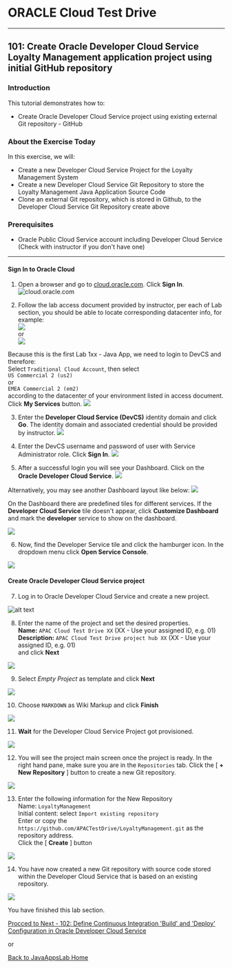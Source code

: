 # ORACLE Cloud Test Drive #
-----
## 101: Create Oracle Developer Cloud Service Loyalty Management application project using initial GitHub repository ##

### Introduction ###
This tutorial demonstrates how to:
- Create Oracle Developer Cloud Service project using existing external Git repository - GitHub

### About the Exercise Today ###
In this exercise, we will:
- Create a new Developer Cloud Service Project for the Loyalty Management System
- Create a new Developer Cloud Service Git Repository to store the Loyalty Management Java Application Source Code
- Clone an external Git repository, which is stored in Github, to the Developer Cloud Service Git Repository create above

### Prerequisites ###
- Oracle Public Cloud Service account including Developer Cloud Service (Check with instructor if you don't have one)

----

#### Sign In to Oracle Cloud ####

1. Open a browser and go to [cloud.oracle.com](https://cloud.oracle.com). Click **Sign In**.
![cloud.oracle.com](images/sign-in/sign.01.cloud.oracle.com.png)

2. Follow the lab access document provided by instructor, per each of Lab section, you should be able to locate corresponding datacenter info, for example:  
![](images/sign-in/sign.01.cloud.account.png)  
or  
![](images/sign-in/sign.01.cloud.account1.png)  

Because this is the first Lab 1xx - Java App, we need to login to DevCS and therefore:  
Select `Traditional Cloud Account`, then select    
    `US Commercial 2 (us2)`   
or    
    `EMEA Commercial 2 (em2)`    
according to the datacenter of your environment listed in access document.  Click **My Services** button.
![](images/sign-in/sign.02.select.datacenter.png)

3. Enter the **Developer Cloud Service \(DevCS\)** identity domain and click **Go**. The identity domain and associated credential should be provided by instructor.
![](images/sign-in/sign.03.identity.domain.png)

4. Enter the DevCS username and password of user with Service Administrator role. Click **Sign In**.
![](images/sign-in/sign.04.credentials.png)

5. After a successful login you will see your Dashboard. Click on the **Oracle Developer Cloud Service**.
![](images/sign-in/sign.05.dashboard.alternative.png)

Alternatively, you may see another Dashboard layout like below:
![](images/sign-in/sign.05.dashboard.new.png)

On the Dashboard there are predefined tiles for different services. If the **Developer Cloud Service** tile doesn't appear, click **Customize Dashboard** and mark the **developer** service to show on the dashboard.

![](images/sign-in/sign.06.customize.png)

6. Now, find the Developer Service tile and click the hamburger icon. In the dropdown menu click **Open Service Console**.

![](images/101/01.dashboard.new.png)


#### Create Oracle Developer Cloud Service project ####

7. Log in to Oracle Developer Cloud Service and create a new project.

![alt text](images/101/02.new.project.png)

8. Enter the name of the project and set the desired properties.   
	**Name:** `APAC Cloud Test Drive XX` (XX - Use your assigned ID, e.g. 01)  
	**Description:** `APAC Cloud Test Drive project hub XX` (XX - Use your assigned ID, e.g. 01)  
	and click **Next**

![](images/101/02.new.project.detail.png)

9. Select *Empty Project* as template and click **Next**

![](images/101/03.emptyproject.png)

10. Choose `MARKDOWN` as Wiki Markup and click **Finish**

![](images/101/04.finish.png)

11. **Wait** for the Developer Cloud Service Project got provisioned.

![](images/101/05.wait.png)

12. You will see the project main screen once the project is ready. In the right hand pane, make sure you are in the `Repositories` tab. Click the [ **+ New Repository** ] button to create a new Git repository.

![](images/101/06.newrepo.png)

13. Enter the following information for the New Repository   
   Name: `LoyaltyManagement`   
	 Initial content: select `Import existing repository`   
   Enter or copy the `https://github.com/APACTestDrive/LoyaltyManagement.git` as the repository address.   
Click the [ **Create** ] button

![](images/101/07.repoinfo.png)

14. You have now created a new Git repository with source code stored within the Developer Cloud Service that is based on an existing repository.

![](images/101/08.repocreated.png)


You have finished this lab section.

[Procced to Next - 102: Define Continuous Integration 'Build' and 'Deploy' Configuration in Oracle Developer Cloud Service](102-JavaAppsLab.md)

or

[Back to JavaAppsLab Home](README.md)
